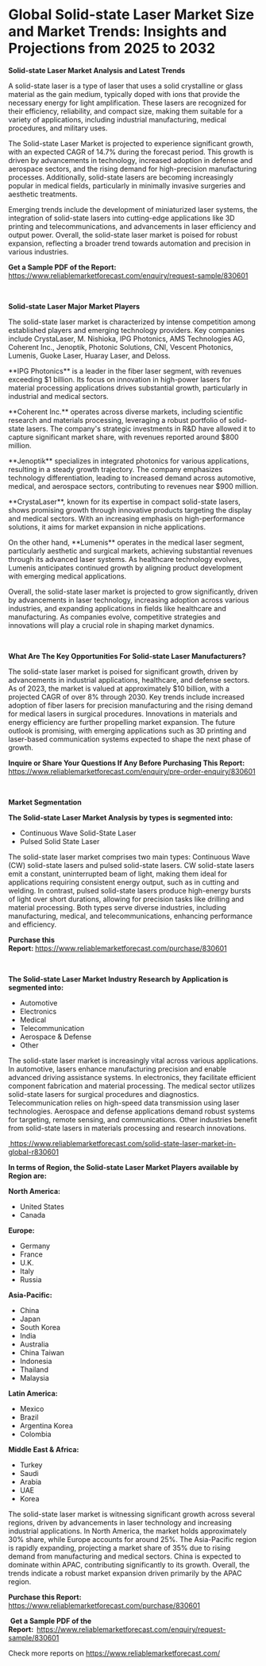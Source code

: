<p><h1>Global Solid-state Laser Market Size and Market Trends: Insights and Projections from 2025 to 2032</h1></p><p><strong>Solid-state Laser Market Analysis and Latest Trends</strong></p>
<p><p>A solid-state laser is a type of laser that uses a solid crystalline or glass material as the gain medium, typically doped with ions that provide the necessary energy for light amplification. These lasers are recognized for their efficiency, reliability, and compact size, making them suitable for a variety of applications, including industrial manufacturing, medical procedures, and military uses. </p><p>The Solid-state Laser Market is projected to experience significant growth, with an expected CAGR of 14.7% during the forecast period. This growth is driven by advancements in technology, increased adoption in defense and aerospace sectors, and the rising demand for high-precision manufacturing processes. Additionally, solid-state lasers are becoming increasingly popular in medical fields, particularly in minimally invasive surgeries and aesthetic treatments. </p><p>Emerging trends include the development of miniaturized laser systems, the integration of solid-state lasers into cutting-edge applications like 3D printing and telecommunications, and advancements in laser efficiency and output power. Overall, the solid-state laser market is poised for robust expansion, reflecting a broader trend towards automation and precision in various industries.</p></p>
<p><strong>Get a Sample PDF of the Report:&nbsp;</strong> <a href="https://www.reliablemarketforecast.com/enquiry/request-sample/830601?utm_campaign=2439&utm_medium=2&utm_source=Github&utm_content=ia&utm_term=25032025&utm_id=solid-state-laser">https://www.reliablemarketforecast.com/enquiry/request-sample/830601</a></p>
<p>&nbsp;</p>
<p><strong>Solid-state Laser Major Market Players</strong></p>
<p><p>The solid-state laser market is characterized by intense competition among established players and emerging technology providers. Key companies include CrystaLaser, M. Nishioka, IPG Photonics, AMS Technologies AG, Coherent Inc., Jenoptik, Photonic Solutions, CNI, Vescent Photonics, Lumenis, Guoke Laser, Huaray Laser, and Deloss.</p><p>**IPG Photonics** is a leader in the fiber laser segment, with revenues exceeding $1 billion. Its focus on innovation in high-power lasers for material processing applications drives substantial growth, particularly in industrial and medical sectors.</p><p>**Coherent Inc.** operates across diverse markets, including scientific research and materials processing, leveraging a robust portfolio of solid-state lasers. The company's strategic investments in R&D have allowed it to capture significant market share, with revenues reported around $800 million.</p><p>**Jenoptik** specializes in integrated photonics for various applications, resulting in a steady growth trajectory. The company emphasizes technology differentiation, leading to increased demand across automotive, medical, and aerospace sectors, contributing to revenues near $900 million.</p><p>**CrystaLaser**, known for its expertise in compact solid-state lasers, shows promising growth through innovative products targeting the display and medical sectors. With an increasing emphasis on high-performance solutions, it aims for market expansion in niche applications.</p><p>On the other hand, **Lumenis** operates in the medical laser segment, particularly aesthetic and surgical markets, achieving substantial revenues through its advanced laser systems. As healthcare technology evolves, Lumenis anticipates continued growth by aligning product development with emerging medical applications.</p><p>Overall, the solid-state laser market is projected to grow significantly, driven by advancements in laser technology, increasing adoption across various industries, and expanding applications in fields like healthcare and manufacturing. As companies evolve, competitive strategies and innovations will play a crucial role in shaping market dynamics.</p></p>
<p>&nbsp;</p>
<p><strong>What Are The Key Opportunities For Solid-state Laser Manufacturers?</strong></p>
<p><p>The solid-state laser market is poised for significant growth, driven by advancements in industrial applications, healthcare, and defense sectors. As of 2023, the market is valued at approximately $10 billion, with a projected CAGR of over 8% through 2030. Key trends include increased adoption of fiber lasers for precision manufacturing and the rising demand for medical lasers in surgical procedures. Innovations in materials and energy efficiency are further propelling market expansion. The future outlook is promising, with emerging applications such as 3D printing and laser-based communication systems expected to shape the next phase of growth.</p></p>
<p><strong>Inquire or Share Your Questions If Any Before Purchasing This Report:</strong> <a href="https://www.reliablemarketforecast.com/enquiry/pre-order-enquiry/830601?utm_campaign=2439&utm_medium=2&utm_source=Github&utm_content=ia&utm_term=25032025&utm_id=solid-state-laser">https://www.reliablemarketforecast.com/enquiry/pre-order-enquiry/830601</a></p>
<p>&nbsp;</p>
<p><strong>Market Segmentation</strong></p>
<p><strong>The Solid-state Laser Market Analysis by types is segmented into:</strong></p>
<p><ul><li>Continuous Wave Solid-State Laser</li><li>Pulsed Solid State Laser</li></ul></p>
<p><p>The solid-state laser market comprises two main types: Continuous Wave (CW) solid-state lasers and pulsed solid-state lasers. CW solid-state lasers emit a constant, uninterrupted beam of light, making them ideal for applications requiring consistent energy output, such as in cutting and welding. In contrast, pulsed solid-state lasers produce high-energy bursts of light over short durations, allowing for precision tasks like drilling and material processing. Both types serve diverse industries, including manufacturing, medical, and telecommunications, enhancing performance and efficiency.</p></p>
<p><strong>Purchase this Report:&nbsp;</strong><a href="https://www.reliablemarketforecast.com/purchase/830601?utm_campaign=2439&utm_medium=2&utm_source=Github&utm_content=ia&utm_term=25032025&utm_id=solid-state-laser">https://www.reliablemarketforecast.com/purchase/830601</a></p>
<p>&nbsp;</p>
<p><strong>The Solid-state Laser Market Industry Research by Application is segmented into:</strong></p>
<p><ul><li>Automotive</li><li>Electronics</li><li>Medical</li><li>Telecommunication</li><li>Aerospace & Defense</li><li>Other</li></ul></p>
<p><p>The solid-state laser market is increasingly vital across various applications. In automotive, lasers enhance manufacturing precision and enable advanced driving assistance systems. In electronics, they facilitate efficient component fabrication and material processing. The medical sector utilizes solid-state lasers for surgical procedures and diagnostics. Telecommunication relies on high-speed data transmission using laser technologies. Aerospace and defense applications demand robust systems for targeting, remote sensing, and communications. Other industries benefit from solid-state lasers in materials processing and research innovations.</p></p>
<p><a href="https://www.reliablemarketforecast.com/solid-state-laser-market-in-global-r830601?utm_campaign=2439&utm_medium=2&utm_source=Github&utm_content=ia&utm_term=25032025&utm_id=solid-state-laser">&nbsp;https://www.reliablemarketforecast.com/solid-state-laser-market-in-global-r830601</a></p>
<p><strong>In terms of Region, the Solid-state Laser Market Players available by Region are:</strong></p>
<p>
    <p> <strong> North America: </strong>
        <ul>
            <li>United States</li>
            <li>Canada</li>
        </ul>
        </p> 
    <p> <strong> Europe: </strong>
        <ul>
            <li>Germany</li>
            <li>France</li>
            <li>U.K.</li>
            <li>Italy</li>
            <li>Russia</li>
        </ul>
        </p> 
    <p> <strong> Asia-Pacific: </strong>
        <ul>
            <li>China</li>
            <li>Japan</li>
            <li>South Korea</li>
            <li>India</li>
            <li>Australia</li>
            <li>China Taiwan</li>
            <li>Indonesia</li>
            <li>Thailand</li>
            <li>Malaysia</li>
        </ul>
        </p> 
    <p> <strong> Latin America: </strong>
        <ul>
            <li>Mexico</li>
            <li>Brazil</li>
            <li>Argentina Korea</li>
            <li>Colombia</li>
        </ul>
        </p> 
    <p> <strong> Middle East & Africa: </strong>
        <ul>
            <li>Turkey</li>
            <li>Saudi</li>
            <li>Arabia</li>
            <li>UAE</li>
            <li>Korea</li>
        </ul>
    </p>
    </p>
<p><p>The solid-state laser market is witnessing significant growth across several regions, driven by advancements in laser technology and increasing industrial applications. In North America, the market holds approximately 30% share, while Europe accounts for around 25%. The Asia-Pacific region is rapidly expanding, projecting a market share of 35% due to rising demand from manufacturing and medical sectors. China is expected to dominate within APAC, contributing significantly to its growth. Overall, the trends indicate a robust market expansion driven primarily by the APAC region.</p></p>
<p><strong>Purchase this Report: </strong><a href="https://www.reliablemarketforecast.com/purchase/830601?utm_campaign=2439&utm_medium=2&utm_source=Github&utm_content=ia&utm_term=25032025&utm_id=solid-state-laser">https://www.reliablemarketforecast.com/purchase/830601</a></p>
<p>&nbsp;<strong>Get a Sample PDF of the Report:&nbsp;&nbsp;</strong><a href="https://www.reliablemarketforecast.com/enquiry/request-sample/830601?utm_campaign=2439&utm_medium=2&utm_source=Github&utm_content=ia&utm_term=25032025&utm_id=solid-state-laser">https://www.reliablemarketforecast.com/enquiry/request-sample/830601</a></p>
<p><strong></strong></p>
<p>Check more reports on <a href="https://www.reliablemarketforecast.com/?utm_campaign=2439&utm_medium=2&utm_source=Github&utm_content=ia&utm_term=25032025&utm_id=solid-state-laser">https://www.reliablemarketforecast.com/</a></p>